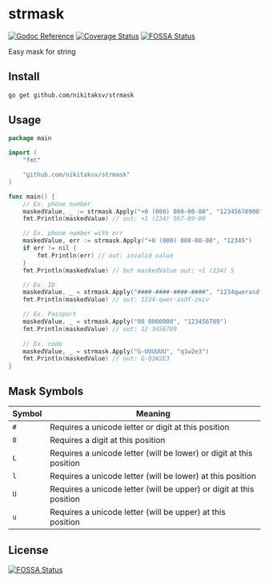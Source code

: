 # strmask

[![Godoc Reference](https://godoc.org/github.com/nikitaksv/strmask?status.svg)](http://godoc.org/github.com/nikitaksv/strmask)
[![Coverage Status](https://coveralls.io/repos/github/nikitaksv/strmask/badge.svg?branch=main)](https://coveralls.io/github/nikitaksv/strmask?branch=main)
[![FOSSA Status](https://app.fossa.com/api/projects/git%2Bgithub.com%2Fnikitaksv%2Fstrmask.svg?type=shield)](https://app.fossa.com/projects/git%2Bgithub.com%2Fnikitaksv%2Fstrmask?ref=badge_shield)

Easy mask for string

## Install
```sh
go get github.com/nikitaksv/strmask
```

## Usage

```go
package main

import (
	"fmt"

	"github.com/nikitaksv/strmask"
)

func main() {
	// Ex. phone number
	maskedValue, _ := strmask.Apply("+0 (000) 000-00-00", "12345678900")
	fmt.Println(maskedValue) // out: +1 (234) 567-89-00

	// Ex. phone number with err
	maskedValue, err := strmask.Apply("+0 (000) 000-00-00", "12345")
	if err != nil {
		fmt.Println(err) // out: invalid value
	}
	fmt.Println(maskedValue) // but maskedValue out: +1 (234) 5

	// Ex. ID
	maskedValue, _ = strmask.Apply("####-####-####-####", "1234qwerasdfzxcv")
	fmt.Println(maskedValue) // out: 1234-qwer-asdf-zxcv

	// Ex. Passport
	maskedValue, _ = strmask.Apply("00 0000000", "123456789")
	fmt.Println(maskedValue) // out: 12 3456789
	
	// Ex. code
	maskedValue, _ = strmask.Apply("G-UUUUUU", "q1w2e3")
	fmt.Println(maskedValue) // out: G-Q1W2E3
}
```


## Mask Symbols
Symbol | Meaning
--- | ---
`#` | Requires a unicode letter or digit at this position
`0` | Requires a digit at this position
`L` | Requires a unicode letter (will be lower) or digit at this position
`l` | Requires a unicode letter (will be lower) at this position
`U` | Requires a unicode letter (will be upper) or digit at this position
`u` | Requires a unicode letter (will be upper) at this position


## License
[![FOSSA Status](https://app.fossa.com/api/projects/git%2Bgithub.com%2Fnikitaksv%2Fstrmask.svg?type=large)](https://app.fossa.com/projects/git%2Bgithub.com%2Fnikitaksv%2Fstrmask?ref=badge_large)